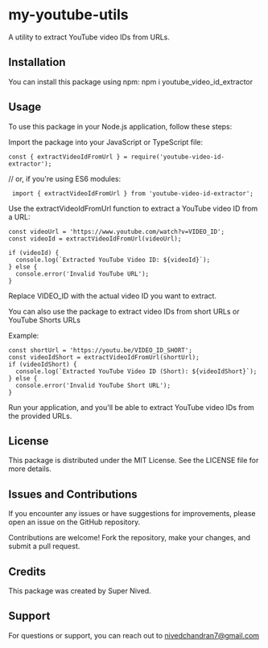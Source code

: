 # my-youtube-utils

A utility to extract YouTube video IDs from URLs.

## Installation

You can install this package using npm: npm i youtube_video_id_extractor


## Usage


To use this package in your Node.js application, follow these steps:

Import the package into your JavaScript or TypeScript file:

``` 
const { extractVideoIdFromUrl } = require('youtube-video-id-extractor');

```

// or, if you're using ES6 modules:

```
 import { extractVideoIdFromUrl } from 'youtube-video-id-extractor';

```



Use the extractVideoIdFromUrl function to extract a YouTube video ID from a URL:

```
const videoUrl = 'https://www.youtube.com/watch?v=VIDEO_ID';
const videoId = extractVideoIdFromUrl(videoUrl);

if (videoId) {
  console.log(`Extracted YouTube Video ID: ${videoId}`);
} else {
  console.error('Invalid YouTube URL');
}

 ```
Replace VIDEO_ID with the actual video ID you want to extract.

You can also use the package to extract video IDs from short URLs or YouTube Shorts URLs


Example:


```
const shortUrl = 'https://youtu.be/VIDEO_ID_SHORT';
const videoIdShort = extractVideoIdFromUrl(shortUrl);
if (videoIdShort) {
  console.log(`Extracted YouTube Video ID (Short): ${videoIdShort}`);
} else {
  console.error('Invalid YouTube Short URL');
}

 ```





Run your application, and you'll be able to extract YouTube video IDs from the provided URLs.


## License



This package is distributed under the MIT License. See the LICENSE file for more details.

## Issues and Contributions

If you encounter any issues or have suggestions for improvements, please open an issue on the GitHub repository.

Contributions are welcome! Fork the repository, make your changes, and submit a pull request.


## Credits

This package was created by Super Nived.

## Support

For questions or support, you can reach out to  nivedchandran7@gmail.com




